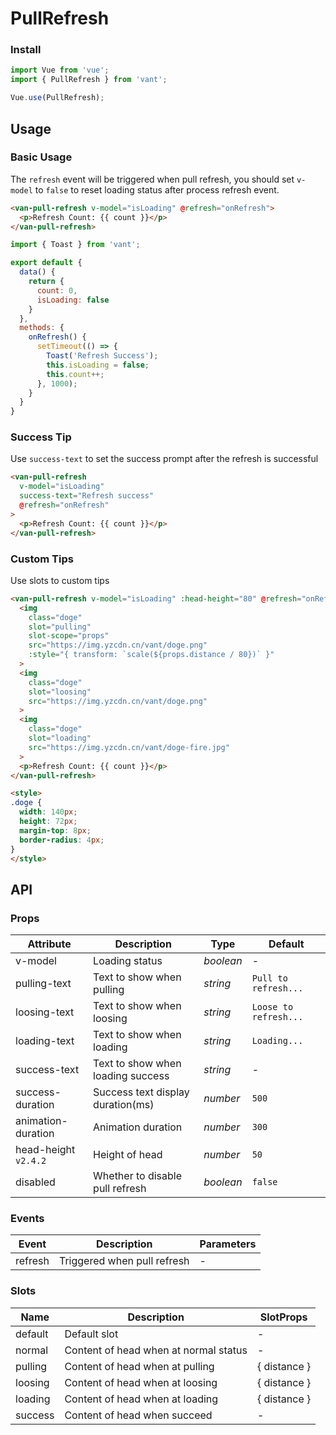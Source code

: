 # PullRefresh

### Install

``` javascript
import Vue from 'vue';
import { PullRefresh } from 'vant';

Vue.use(PullRefresh);
```

## Usage

### Basic Usage

The `refresh` event will be triggered when pull refresh, you should set `v-model` to `false` to reset loading status after process refresh event.

```html
<van-pull-refresh v-model="isLoading" @refresh="onRefresh">
  <p>Refresh Count: {{ count }}</p>
</van-pull-refresh>
```

```js
import { Toast } from 'vant';

export default {
  data() {
    return {
      count: 0,
      isLoading: false
    }
  },
  methods: {
    onRefresh() {
      setTimeout(() => {
        Toast('Refresh Success');
        this.isLoading = false;
        this.count++;
      }, 1000);
    }
  }
}
```

### Success Tip

Use `success-text` to set the success prompt after the refresh is successful

```html
<van-pull-refresh
  v-model="isLoading"
  success-text="Refresh success"
  @refresh="onRefresh"
>
  <p>Refresh Count: {{ count }}</p>
</van-pull-refresh>
```

### Custom Tips

Use slots to custom tips

```html
<van-pull-refresh v-model="isLoading" :head-height="80" @refresh="onRefresh">
  <img
    class="doge"
    slot="pulling"
    slot-scope="props"
    src="https://img.yzcdn.cn/vant/doge.png"
    :style="{ transform: `scale(${props.distance / 80})` }"
  >
  <img
    class="doge"
    slot="loosing"
    src="https://img.yzcdn.cn/vant/doge.png"
  >
  <img
    class="doge"
    slot="loading"
    src="https://img.yzcdn.cn/vant/doge-fire.jpg"
  >
  <p>Refresh Count: {{ count }}</p>
</van-pull-refresh>

<style>
.doge {
  width: 140px;
  height: 72px;
  margin-top: 8px;
  border-radius: 4px;
}
</style>
```

## API

### Props

| Attribute | Description | Type | Default |
|------|------|------|------|
| v-model | Loading status | *boolean* | - |
| pulling-text | Text to show when pulling | *string* | `Pull to refresh...` |
| loosing-text | Text to show when loosing | *string* | `Loose to refresh...` |
| loading-text | Text to show when loading | *string* | `Loading...` |
| success-text | Text to show when loading success | *string* | - |
| success-duration | Success text display duration(ms) | *number* | `500` |
| animation-duration | Animation duration | *number* | `300` |
| head-height `v2.4.2` | Height of head | *number* | `50` |
| disabled | Whether to disable pull refresh | *boolean* | `false` |

### Events

| Event | Description | Parameters |
|------|------|------|
| refresh | Triggered when pull refresh | - |

### Slots

| Name | Description | SlotProps |
|------|------|------|
| default | Default slot | - |
| normal | Content of head when at normal status | - |
| pulling | Content of head when at pulling | { distance } |
| loosing | Content of head when at loosing | { distance } |
| loading | Content of head when at loading | { distance } |
| success | Content of head when succeed | - |
